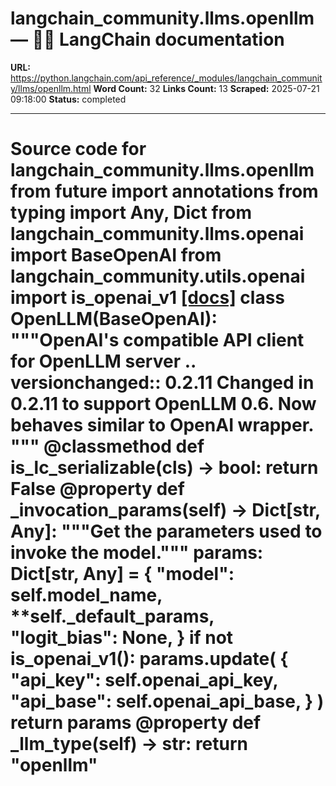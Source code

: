 # langchain_community.llms.openllm — 🦜🔗 LangChain  documentation

**URL:** https://python.langchain.com/api_reference/_modules/langchain_community/llms/openllm.html
**Word Count:** 32
**Links Count:** 13
**Scraped:** 2025-07-21 09:18:00
**Status:** completed

---

# Source code for langchain\_community.llms.openllm               from __future__ import annotations          from typing import Any, Dict          from langchain_community.llms.openai import BaseOpenAI     from langchain_community.utils.openai import is_openai_v1                              [[docs]](https://python.langchain.com/api_reference/community/llms/langchain_community.llms.openllm.OpenLLM.html#langchain_community.llms.openllm.OpenLLM)     class OpenLLM(BaseOpenAI):         """OpenAI's compatible API client for OpenLLM server              .. versionchanged:: 0.2.11                 Changed in 0.2.11 to support OpenLLM 0.6. Now behaves similar to OpenAI wrapper.         """              @classmethod         def is_lc_serializable(cls) -> bool:             return False              @property         def _invocation_params(self) -> Dict[str, Any]:             """Get the parameters used to invoke the model."""                  params: Dict[str, Any] = {                 "model": self.model_name,                 **self._default_params,                 "logit_bias": None,             }             if not is_openai_v1():                 params.update(                     {                         "api_key": self.openai_api_key,                         "api_base": self.openai_api_base,                     }                 )                  return params              @property         def _llm_type(self) -> str:             return "openllm"